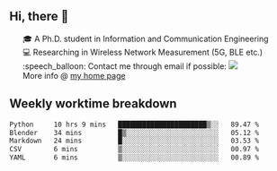<h2 > Hi, there 👋 </h3>

<div >
 <ul>
 🎓 A Ph.D. student in Information and Communication Engineering <br>
 💻 Researching in Wireless Network Measurement (5G, BLE etc.)<br>
 :speech_balloon: Contact me through email if possible: <a href="mailto:ethanjia@sjtu.edu.cn"><img src="https://img.shields.io/badge/-ethanjia@sjtu.edu.cn-c14438?style=plastic&logo=Gmail&logoColor=white&link=mailto:mailto:ethanjia@sjtu.edu.cn"></a> <br>
  More info @ <a href="https://haifengjia.github.io">my home page</a>
 </ul>
</div>

<h2 >
Weekly worktime breakdown
</h1>


<!--START_SECTION:waka-->

```txt
Python     10 hrs 9 mins   ██████████████████████▒░░   89.47 %
Blender    34 mins         █▒░░░░░░░░░░░░░░░░░░░░░░░   05.12 %
Markdown   24 mins         █░░░░░░░░░░░░░░░░░░░░░░░░   03.53 %
CSV        6 mins          ▒░░░░░░░░░░░░░░░░░░░░░░░░   00.97 %
YAML       6 mins          ▒░░░░░░░░░░░░░░░░░░░░░░░░   00.89 %
```

<!--END_SECTION:waka-->


